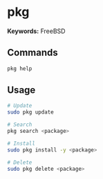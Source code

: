 # pkg

**Keywords:** FreeBSD

## Commands

```sh
pkg help
```

## Usage

```sh
# Update
sudo pkg update

# Search
pkg search <package>

# Install
sudo pkg install -y <package>

# Delete
sudo pkg delete <package>
```
